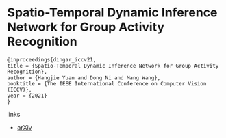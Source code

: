 # Spatio-Temporal Dynamic Inference Network for Group Activity Recognition

```
@inproceedings{dingar_iccv21,
title = {Spatio-Temporal Dynamic Inference Network for Group Activity Recognition},
author = {Hangjie Yuan and Dong Ni and Mang Wang},
booktitle = {The IEEE International Conference on Computer Vision (ICCV)},
year = {2021}
}
```

links
- [arXiv](https://arxiv.org/abs/2108.11743)
